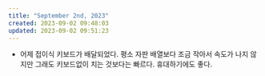 ```yaml
---
title: "September 2nd, 2023"
created: 2023-09-02 09:48:03
updated: 2023-09-02 09:51:23
---
```

  * 어제 접이식 키보드가 배달되었다. 평소 자판 배열보다 조금 작아서 속도가 나지 않지만 그래도 키보드없이 치는 것보다는 빠르다. 휴대하기에도 좋다.